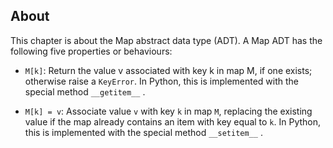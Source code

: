 ## About
This chapter is about the Map abstract data type (ADT). A Map ADT has the following five properties or behaviours:

* `M[k]`: Return the value v associated with key k in map M, if one exists; otherwise raise a ```KeyError```. In Python, this is implemented with the special method ```__getitem__``` .

* ```M[k] = v```: Associate value `v` with key `k` in map `M`, replacing the existing value if the map already contains an item with key equal to `k`. In Python, this is implemented with the special method ```__setitem__``` .

